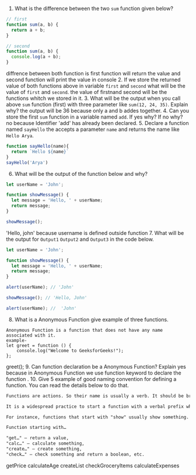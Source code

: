 1. What is the difference between the two `sum` function given below?

```js
// first
function sum(a, b) {
  return a + b;
}

// second
function sum(a, b) {
  console.log(a + b);
}
```
diffrence between both function is first function will return the value and second function will print the value in console
2. If we store the returned value of both functions above in variable `first` and `second` what will be the value of `first` and `second`.
the value of firstnand second will be the functions whitch we stored in it.
3. What will be the output when you call above `sum` function (first) with three parameter like `sum(12, 24, 35)`. Explain why?
the output will be 36 because only a and b addes together.
4. Can you store the first `sum` function in a variable named `add`. If yes why? If no why?
 no because Identifier 'add' has already been declared.
5. Declare a function named `sayHello` the accepts a parameter `name` and returns the name like `Hello Arya`.
```js
function sayHello(name){
  return `Hello ${name}`
}
sayHello('Arya')
```
6. What will be the output of the function below and why?

```js
let userName = 'John';

function showMessage() {
  let message = 'Hello, ' + userName;
  return message;
}

showMessage();
```
'Hello, john' because username is defined outside function
7. What will be the output for `Output1` `Output2` and `Output3` in the code below.

```js
let userName = 'John';

function showMessage() {
  let message = 'Hello, ' + userName;
  return message;
}

alert(userName); // 'John'

showMessage(); // 'Hello, John'

alert(userName); //  'John'
```

8. What is a Anonymous Function give example of three functions.
```
Anonymous Function is a function that does not have any name associated with it.
example- 
let greet = function () {
    console.log("Welcome to GeeksforGeeks!");
};
 ```
greet();
9. Can function declaration be a Anonymous Function? Explain
yes because in Anonymous Function we use function keyword to declare the function .
10. Give 5 example of good naming convention for defining a function. You can read the details below to do that.

```md
Functions are actions. So their name is usually a verb. It should be brief, as accurate as possible and describe what the function does, so that someone reading the code gets an indication of what the function does.

It is a widespread practice to start a function with a verbal prefix which vaguely describes the action. There must be an agreement within the team on the meaning of the prefixes.

For instance, functions that start with "show" usually show something.

Function starting with…

"get…" – return a value,
"calc…" – calculate something,
"create…" – create something,
"check…" – check something and return a boolean, etc.
```
getPrice
calculateAge
createList
checkGroceryItems
calculateExpenses
